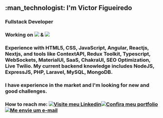 <h2>:man_technologist: I'm Victor Figueiredo</h2> 
<h3>Fullstack Developer</h3>
<h3>Working on <img src="https://img.shields.io/badge/JavaScript-323330?style=for-the-badge&logo=javascript&logoColor=F7DF1E"> & <img src="https://img.shields.io/badge/php-%23777BB4.svg?style=for-the-badge&logo=php&logoColor=white"></h3>
<h3>Experience with HTML5, CSS, JavaScript, Angular, Reactjs, Nextjs, and tools like ContextAPI, Redux Toolkit, Typescript, WebSockets, MaterialUI, SaaS, ChakraUI, SEO Optimization, Live Twilio. My current backend knowledge includes NodeJS, ExpressJS, PHP, Laravel, MySQL, MongoDB.</h3>
<h3>I have experience in the market and I'm looking for new and good challenges.</h3>
<h3>How to reach me: <a href="http://www.linkedin.com/in/vcfo"><img title="Visite meu Linkedin" src="https://img.shields.io/badge/LinkedIn-0077B5?style=for-the-badge&logo=linkedin&logoColor=white"></a><a href="http://www.linkedin.com/in/vcfo"><img title="Confira meu portfolio" src="https://img.shields.io/badge/Portfolio-%23000000.svg?style=for-the-badge&logo=firefox&logoColor=#FF7139"></a><a href="mailto:victorfigueiredodev@gmail.com"><img title="Me envie um e-mail" src="https://img.shields.io/badge/Gmail-D14836?style=for-the-badge&logo=gmail&logoColor=white"></a></h3>
